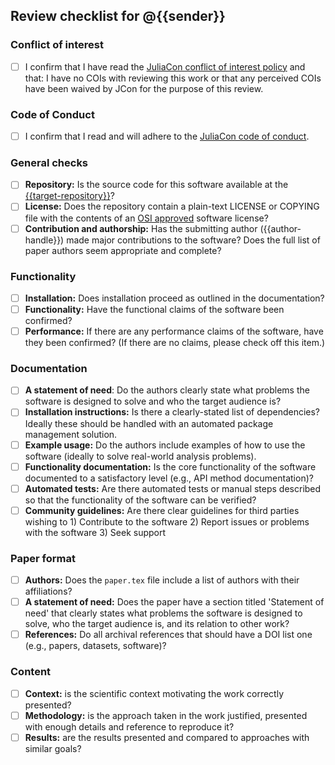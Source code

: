 ## Review checklist for @{{sender}}

### Conflict of interest

- [ ] I confirm that I have read the [JuliaCon conflict of interest policy](https://juliacon.github.io/proceedings-guide/reviewer/#conflict_of_interest) and that: I have no COIs with reviewing this work or that any perceived COIs have been waived by JCon for the purpose of this review.

### Code of Conduct

- [ ] I confirm that I read and will adhere to the [JuliaCon code of conduct](https://juliacon.github.io/proceedings-guide/reviewer/#code_of_conduct).

### General checks

- [ ] **Repository:** Is the source code for this software available at the [{{target-repository}}]({{target-repository}})?
- [ ] **License:** Does the repository contain a plain-text LICENSE or COPYING file with the contents of an [OSI approved](https://opensource.org/licenses/alphabetical) software license?
- [ ] **Contribution and authorship:** Has the submitting author ({{author-handle}}) made major contributions to the software? Does the full list of paper authors seem appropriate and complete?

### Functionality

- [ ] **Installation:** Does installation proceed as outlined in the documentation?
- [ ] **Functionality:** Have the functional claims of the software been confirmed?
- [ ] **Performance:** If there are any performance claims of the software, have they been confirmed? (If there are no claims, please check off this item.)

### Documentation

- [ ] **A statement of need**: Do the authors clearly state what problems the software is designed to solve and who the target audience is?
- [ ] **Installation instructions:** Is there a clearly-stated list of dependencies? Ideally these should be handled with an automated package management solution.
- [ ] **Example usage:** Do the authors include examples of how to use the software (ideally to solve real-world analysis problems).
- [ ] **Functionality documentation:** Is the core functionality of the software documented to a satisfactory level (e.g., API method documentation)?
- [ ] **Automated tests:** Are there automated tests or manual steps described so that the functionality of the software can be verified?
- [ ] **Community guidelines:** Are there clear guidelines for third parties wishing to 1) Contribute to the software 2) Report issues or problems with the software 3) Seek support

### Paper format

- [ ] **Authors:** Does the `paper.tex` file include a list of authors with their affiliations?
- [ ] **A statement of need:** Does the paper have a section titled 'Statement of need' that clearly states what problems the software is designed to solve, who the target audience is, and its relation to other work?
- [ ] **References:**  Do all archival references that should have a DOI list one (e.g., papers, datasets, software)?

### Content

- [ ] **Context:** is the scientific context motivating the work correctly presented?
- [ ] **Methodology:** is the approach taken in the work justified, presented with enough details and reference to reproduce it?
- [ ] **Results:** are the results presented and compared to approaches with similar goals?
